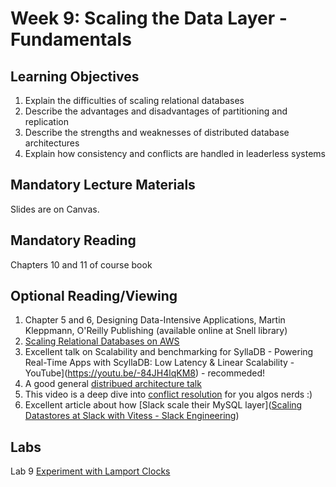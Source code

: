 # Week 9: Scaling the Data Layer - Fundamentals

## Learning Objectives

1. Explain the difficulties of scaling relational databases
2. Describe the advantages and disadvantages of partitioning and replication 
3. Describe the strengths and weaknesses of distributed database  architectures
4. Explain how consistency and conflicts are handled in leaderless systems

## Mandatory Lecture Materials

Slides are on Canvas.

## Mandatory Reading

Chapters 10 and 11 of course book

## Optional Reading/Viewing

1. Chapter 5 and 6, Designing Data-Intensive Applications, Martin Kleppmann, O'Reilly Publishing (available online at Snell library)
2. [Scaling Relational Databases on AWS](https://www.youtube.com/watch?v=lQEMV_Qgjrw)
3. Excellent talk on Scalability and benchmarking for SyllaDB  - Powering Real-Time Apps with ScyllaDB: Low Latency &amp; Linear Scalability - YouTube](https://youtu.be/-84JH4lqKM8) - recommeded!
4. A good general [distribued architecture talk](https://www.youtube.com/watch?v=tpspO9K28PM)
5. This video is a deep dive into [conflict resolution](https://www.youtube.com/watch?v=8_DfwEpHE88&list=PLeKd45zvjcDHJxge6VtYUAbYnvd_VNQCx&index=5) for you algos nerds :) 
6. Excellent article about how [Slack scale their MySQL layer]([Scaling Datastores at Slack with Vitess - Slack Engineering](https://slack.engineering/scaling-datastores-at-slack-with-vitess/))

## Labs

Lab 9 [Experiment with Lamport Clocks](https://github.khoury.northeastern.edu/vishalrajpal/cs6650/Labs/Lab9.md)